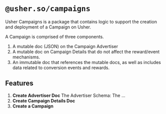 # `@usher.so/campaigns`

Usher Campaigns is a package that contains logic to support the creation and deployment of a Campaign on Usher.

A Campaign is comprised of three components.

1. A mutable doc (JSON) on the Campaign Advertiser
2. A mutable doc on Campaign Details that do not affect the reward/event mechanisms.
3. An immutable doc that references the mutable docs, as well as includes data related to conversion events and rewards.

## Features

1. **Create Advertiser Doc**
   The Advertiser Schema:
   The ...
2. **Create Campaign Details Doc**
3. **Create a Campaign**
